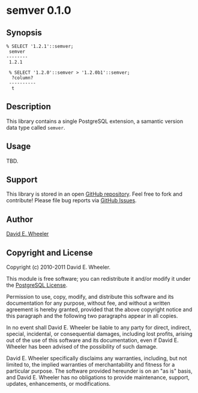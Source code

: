 semver 0.1.0
============

Synopsis
--------

    % SELECT '1.2.1'::semver;
     semver    
    --------
     1.2.1

     % SELECT '1.2.0'::semver > '1.2.0b1'::semver;
      ?column?
     ----------
      t
    
Description
-----------
This library contains a single PostgreSQL extension, a samantic version data
type called `semver`.

Usage
-----

TBD.

Support
-------

This library is stored in an open [GitHub
repository](http://github.com/theory/pg-semver). Feel free to fork and
contribute! Please file bug reports via [GitHub
Issues](http://github.com/theory/pg-semver/issues/).

Author
------

[David E. Wheeler](http://www.justatheory.com/)

Copyright and License
---------------------

Copyright (c) 2010-2011 David E. Wheeler.

This module is free software; you can redistribute it and/or modify it under
the [PostgreSQL License](http://www.opensource.org/licenses/postgresql).

Permission to use, copy, modify, and distribute this software and its
documentation for any purpose, without fee, and without a written agreement is
hereby granted, provided that the above copyright notice and this paragraph
and the following two paragraphs appear in all copies.

In no event shall David E. Wheeler be liable to any party for direct,
indirect, special, incidental, or consequential damages, including lost
profits, arising out of the use of this software and its documentation, even
if David E. Wheeler has been advised of the possibility of such damage.

David E. Wheeler specifically disclaims any warranties, including, but not
limited to, the implied warranties of merchantability and fitness for a
particular purpose. The software provided hereunder is on an "as is" basis,
and David E. Wheeler has no obligations to provide maintenance, support,
updates, enhancements, or modifications.
